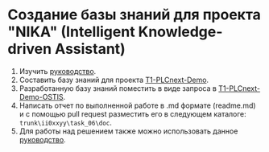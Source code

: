 # Создание базы знаний для проекта **"NIKA"** (Intelligent Knowledge-driven Assistant) #

1. Изучить [руководство](https://ostis-apps.github.io/nika/).
2. Составить базу знаний для проекта [T1-PLCnext-Demo](https://github.com/savushkin-r-d/T1-PLCnext-Demo).
3. Разработанную базу знаний поместить в виде запроса в [T1-PLCnext-Demo-OSTIS](https://github.com/savushkin-r-d/T1-PLCnext-Demo-OSTIS).
4. Написать отчет по выполненной работе в .md формате (readme.md) и с помощью pull request разместить его в следующем каталоге: ``trunk\ii0xxyy\task_06\doc``.
5. Для работы над решением также можно использовать данное [руководство](https://docs.google.com/document/d/1geMrRUFXfV62JUahUMoCUzpxHm0BKNvQsOt6_kPjPRI/edit#heading=h.x7lzewib1gum).
